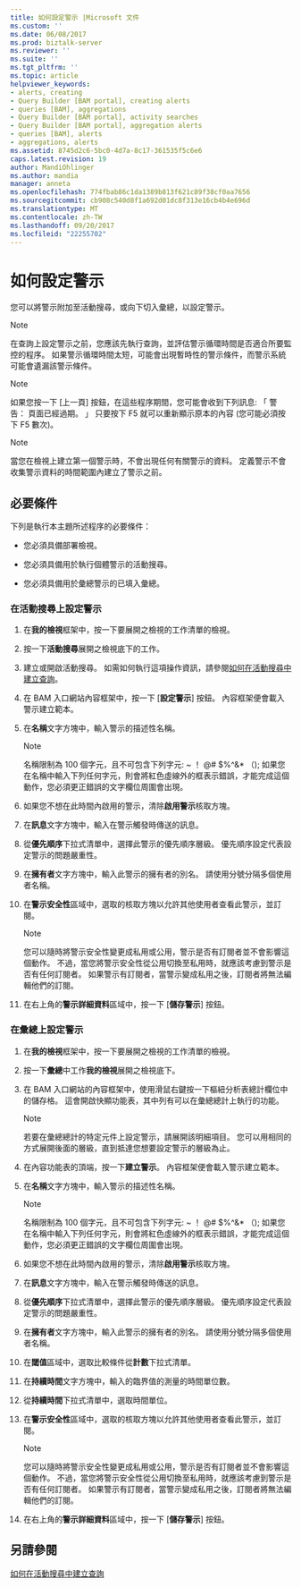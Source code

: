 ```yaml
---
title: 如何設定警示 |Microsoft 文件
ms.custom: ''
ms.date: 06/08/2017
ms.prod: biztalk-server
ms.reviewer: ''
ms.suite: ''
ms.tgt_pltfrm: ''
ms.topic: article
helpviewer_keywords:
- alerts, creating
- Query Builder [BAM portal], creating alerts
- queries [BAM], aggregations
- Query Builder [BAM portal], activity searches
- Query Builder [BAM portal], aggregation alerts
- queries [BAM], alerts
- aggregations, alerts
ms.assetid: 8745d2c6-5bc0-4d7a-8c17-361535f5c6e6
caps.latest.revision: 19
author: MandiOhlinger
ms.author: mandia
manager: anneta
ms.openlocfilehash: 774fbab86c1da1389b813f621c89f38cf0aa7656
ms.sourcegitcommit: cb908c540d8f1a692d01dc8f313e16cb4b4e696d
ms.translationtype: MT
ms.contentlocale: zh-TW
ms.lasthandoff: 09/20/2017
ms.locfileid: "22255702"
---
```

# <a name="how-to-set-an-alert"></a>如何設定警示
您可以將警示附加至活動搜尋，或向下切入彙總，以設定警示。  
  
> [!NOTE]
>  在查詢上設定警示之前，您應該先執行查詢，並評估警示循環時間是否適合所要監控的程序。 如果警示循環時間太短，可能會出現暫時性的警示條件，而警示系統可能會遺漏該警示條件。  
  
> [!NOTE]
>  如果您按一下 [上一頁] 按鈕，在這些程序期間，您可能會收到下列訊息: 「 警告： 頁面已經過期。 」 只要按下 F5 就可以重新顯示原本的內容 (您可能必須按下 F5 數次)。  
  
> [!NOTE]
>  當您在檢視上建立第一個警示時，不會出現任何有關警示的資料。 定義警示不會收集警示資料的時間範圍內建立了警示之前。  
  
## <a name="prerequisites"></a>必要條件  
 下列是執行本主題所述程序的必要條件：  
  
-   您必須具備部署檢視。  
  
-   您必須具備用於執行個體警示的活動搜尋。  
  
-   您必須具備用於彙總警示的已填入彙總。  
  
### <a name="to-set-an-alert-on-an-activity-search"></a>在活動搜尋上設定警示  
  
1.  在**我的檢視**框架中，按一下要展開之檢視的工作清單的檢視。  
  
2.  按一下**活動搜尋**展開之檢視底下的工作。  
  
3.  建立或開啟活動搜尋。 如需如何執行這項操作資訊，請參閱[如何在活動搜尋中建立查詢](../core/how-to-create-a-query-in-activity-search.md)。  
  
4.  在 BAM 入口網站內容框架中，按一下 [**設定警示**] 按鈕。 內容框架便會載入警示建立範本。  
  
5.  在**名稱**文字方塊中，輸入警示的描述性名稱。  
  
    > [!NOTE]
    >  名稱限制為 100 個字元，且不可包含下列字元: ~ ！ @# $%^&amp;* （); 如果您在名稱中輸入下列任何字元，則會將紅色虛線外的框表示錯誤，才能完成這個動作，您必須更正錯誤的文字欄位周圍會出現。  
  
6.  如果您不想在此時間內啟用的警示，清除**啟用警示**核取方塊。  
  
7.  在**訊息**文字方塊中，輸入在警示觸發時傳送的訊息。  
  
8.  從**優先順序**下拉式清單中，選擇此警示的優先順序層級。 優先順序設定代表設定警示的問題嚴重性。  
  
9. 在**擁有者**文字方塊中，輸入此警示的擁有者的別名。 請使用分號分隔多個使用者名稱。  
  
10. 在**警示安全性**區域中，選取的核取方塊以允許其他使用者查看此警示，並訂閱。  
  
    > [!NOTE]
    >  您可以隨時將警示安全性變更成私用或公用，警示是否有訂閱者並不會影響這個動作。 不過，當您將警示安全性從公用切換至私用時，就應該考慮到警示是否有任何訂閱者。 如果警示有訂閱者，當警示變成私用之後，訂閱者將無法編輯他們的訂閱。  
  
11. 在右上角的**警示詳細資料**區域中，按一下 [**儲存警示**] 按鈕。  
  
### <a name="to-set-an-alert-on-an-aggregation"></a>在彙總上設定警示  
  
1.  在**我的檢視**框架中，按一下要展開之檢視的工作清單的檢視。  
  
2.  按一下**彙總**中工作**我的檢視**展開之檢視底下。  
  
3.  在 BAM 入口網站的內容框架中，使用滑鼠右鍵按一下樞紐分析表總計欄位中的儲存格。 這會開啟快顯功能表，其中列有可以在彙總總計上執行的功能。  
  
    > [!NOTE]
    >  若要在彙總總計的特定元件上設定警示，請展開該明細項目。 您可以用相同的方式展開後面的層級，直到抵達您想要設定警示的層級為止。  
  
4.  在內容功能表的頂端，按一下**建立警示**。 內容框架便會載入警示建立範本。  
  
5.  在**名稱**文字方塊中，輸入警示的描述性名稱。  
  
    > [!NOTE]
    >  名稱限制為 100 個字元，且不可包含下列字元: ~ ！ @# $%^&amp;* （); 如果您在名稱中輸入下列任何字元，則會將紅色虛線外的框表示錯誤，才能完成這個動作，您必須更正錯誤的文字欄位周圍會出現。  
  
6.  如果您不想在此時間內啟用的警示，清除**啟用警示**核取方塊。  
  
7.  在**訊息**文字方塊中，輸入在警示觸發時傳送的訊息。  
  
8.  從**優先順序**下拉式清單中，選擇此警示的優先順序層級。 優先順序設定代表設定警示的問題嚴重性。  
  
9. 在**擁有者**文字方塊中，輸入此警示的擁有者的別名。 請使用分號分隔多個使用者名稱。  
  
10. 在**閾值**區域中，選取比較條件從**計數**下拉式清單。  
  
11. 在**持續時間**文字方塊中，輸入的臨界值的測量的時間單位數。  
  
12. 從**持續時間**下拉式清單中，選取時間單位。  
  
13. 在**警示安全性**區域中，選取的核取方塊以允許其他使用者查看此警示，並訂閱。  
  
    > [!NOTE]
    >  您可以隨時將警示安全性變更成私用或公用，警示是否有訂閱者並不會影響這個動作。 不過，當您將警示安全性從公用切換至私用時，就應該考慮到警示是否有任何訂閱者。 如果警示有訂閱者，當警示變成私用之後，訂閱者將無法編輯他們的訂閱。  
  
14. 在右上角的**警示詳細資料**區域中，按一下 [**儲存警示**] 按鈕。  
  
## <a name="see-also"></a>另請參閱  
 [如何在活動搜尋中建立查詢](../core/how-to-create-a-query-in-activity-search.md)